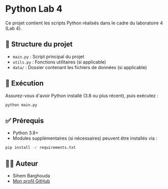 # Python Lab 4

Ce projet contient les scripts Python réalisés dans le cadre du laboratoire 4 (Lab 4).

## 📁 Structure du projet

- `main.py` : Script principal du projet
- `utils.py` : Fonctions utilitaires (si applicable)
- `data/` : Dossier contenant les fichiers de données (si applicable)

## 🚀 Exécution

Assurez-vous d'avoir Python installé (3.8 ou plus récent), puis exécutez :

```bash
python main.py
```

## ✅ Prérequis

- Python 3.8+
- Modules supplémentaires (si nécessaires) peuvent être installés via :

```bash
pip install -r requirements.txt
```

## 👩‍💻 Auteur

- Sihem Barghouda
- [Mon profil GitHub](https://github.com/sihembarghouda)
